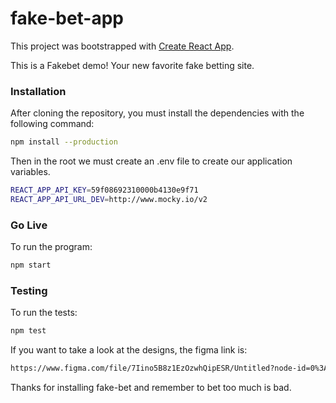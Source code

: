 # fake-bet-app

This project was bootstrapped with [Create React App](https://github.com/facebook/create-react-app).

This is a Fakebet demo! Your new favorite fake betting site.

### Installation

After cloning the repository, you must install the dependencies with the following command:

```sh
npm install --production
```
Then in the root we must create an .env file to create our application variables.

```sh
REACT_APP_API_KEY=59f08692310000b4130e9f71
REACT_APP_API_URL_DEV=http://www.mocky.io/v2
```
### Go Live

To run the program:

```sh
npm start
```
### Testing 

To run the tests:

```sh
npm test
```

If you want to take a look at the designs, the figma link is:

```sh
https://www.figma.com/file/7Iino5B8z1EzOzwhQipESR/Untitled?node-id=0%3A1
```

Thanks for installing fake-bet and remember to bet too much is bad.
